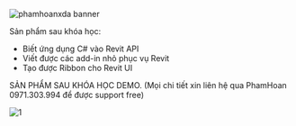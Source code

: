 ![phamhoanxda banner](https://res.cloudinary.com/i-h-c-x-y-d-ng/image/upload/v1612759846/Others/1_q3aquy.png)

Sản phẩm sau khóa học:
- Biết ứng dụng C# vào Revit API
- Viết được các add-in nhỏ phục vụ Revit
- Tạo được Ribbon cho Revit UI

SẢN PHẨM SAU KHÓA HỌC DEMO.
(Mọi chi tiết xin liên hệ qua PhamHoan 0971.303.994 để được support free)


![1](https://user-images.githubusercontent.com/68221210/109626046-a0d90f00-7b72-11eb-93cb-3ea598d3c5fe.jpg)
